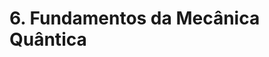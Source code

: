$\newcommand{\bra}[1]{\left\langle #1 \right|}$
$\newcommand{\ket}[1]{\left| #1 \right\rangle}$
$\newcommand{\braket}[3]{\left\langle #1 \middle| #2 \middle| #3 \right\rangle}$

# 6. Fundamentos da Mecânica Quântica

